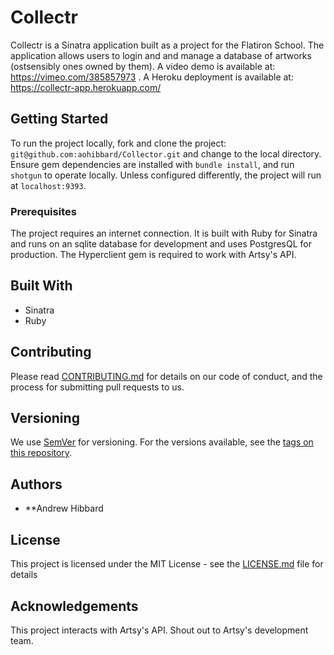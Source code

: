 # Collectr

Collectr is a Sinatra application built as a project for the Flatiron School. The application allows users to login and and manage a database of artworks (ostsensibly ones owned by them). A video demo is available at: https://vimeo.com/385857973 . A Heroku deployment is available at: https://collectr-app.herokuapp.com/

## Getting Started

To run the project locally, fork and clone the project:
`git@github.com:aohibbard/Collector.git` and change to the local directory. Ensure gem dependencies are installed with `bundle install`, and run `shotgun` to operate locally. Unless configured differently, the project will run at `localhost:9393`.

### Prerequisites

The project requires an internet connection. It is built with Ruby for Sinatra and runs on an sqlite database for development and uses PostgresQL for production. The Hyperclient gem is required to work with Artsy's API. 

## Built With

* Sinatra
* Ruby

## Contributing

Please read [CONTRIBUTING.md](https://gist.github.com/PurpleBooth/b24679402957c63ec426) for details on our code of conduct, and the process for submitting pull requests to us.

## Versioning

We use [SemVer](http://semver.org/) for versioning. For the versions available, see the [tags on this repository](https://github.com/your/project/tags). 

## Authors

* **Andrew Hibbard


## License

This project is licensed under the MIT License - see the [LICENSE.md](LICENSE.md) file for details

## Acknowledgements
This project interacts with Artsy's API. Shout out to Artsy's development team. 